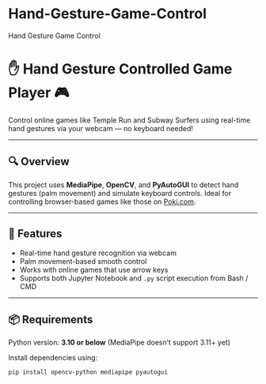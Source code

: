 # Hand-Gesture-Game-Control
Hand Gesture Game Control
# ✋ Hand Gesture Controlled Game Player 🎮  

Control online games like Temple Run and Subway Surfers using real-time hand gestures via your webcam — no keyboard needed!

---

## 🔍 Overview

This project uses **MediaPipe**, **OpenCV**, and **PyAutoGUI** to detect hand gestures (palm movement) and simulate keyboard controls. Ideal for controlling browser-based games like those on [Poki.com](https://poki.com).

---

## 🚀 Features

- Real-time hand gesture recognition via webcam  
- Palm movement-based smooth control  
- Works with online games that use arrow keys  
- Supports both Jupyter Notebook and `.py` script execution from Bash / CMD

---

## 📦 Requirements

Python version: **3.10 or below** (MediaPipe doesn’t support 3.11+ yet)

Install dependencies using:

```bash
pip install opencv-python mediapipe pyautogui
